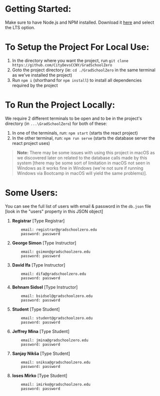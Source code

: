 # Getting Started:

Make sure to have Node.js and NPM installed. Download it [here](https://nodejs.org/en/) and select the LTS option.

# To Setup the Project For Local Use:

1. In the directory where you want the project, run `git clone https://github.com/CityDevsCCNY/GradSchoolZero`
2. Goto the project directory (ie: `cd ./GradSchoolZero` in the same terminal as we've installed the project)
3. Run `npm i` (shorthand for `npm install`) to install all dependencies required by the project

# To Run the Project Locally:

We require 2 different terminals to be open and to be in the project's directory (in `...\GradSchoolZero`) for both of these:

1. In one of the terminals, run: `npm start` (starts the react project)
2. In the other terminal, run: `npm run serve` (starts the database server the react project uses)

> **Note:** There may be some issues with using this project in macOS as we discovered later on related to the database calls made by this system [there may be some sort of limitation in macOS not seen in Windows as it works fine in Windows (we're not sure if running Windows via Bootcamp in macOS will yield the same problems)].

# Some Users:

You can see the full list of users with email & password in the `db.json` file [look in the "users" property in this JSON object]

1. **Registrar** [Type Registrar]

   ```
       email: registrar@gradschoolzero.edu
       password: password
   ```

2. **George Simon** [Type Instructor]

   ```
       email: gsimon@gradschoolzero.edu
       password: password
   ```

3. **David Ifa** [Type Instructor]

   ```
       email: difa@gradschoolzero.edu
       password: password
   ```

4. **Behnam Sidsel** [Type Instructor]

   ```
       email: bsidsel@gradschoolzero.edu
       password: password
   ```

5. **Student** [Type Student]

   ```
       email: student@gradschoolzero.edu
       password: password
   ```

6. **Jeffrey Mina** [Type Student]

   ```
       email: jmina@gradschoolzero.edu
       password: password
   ```

7. **Sanjay Nikša** [Type Student]

   ```
       email: sniksa@gradschoolzero.edu
       password: password
   ```

8. **Ioses Mirko** [Type Student]

   ```
       email: imirko@gradschoolzero.edu
       password: password
   ```
